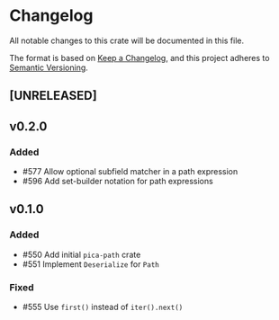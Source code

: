 # Changelog

All notable changes to this crate will be documented in this file.

The format is based on [Keep a Changelog](https://keepachangelog.com/en/1.0.0/),
and this project adheres to [Semantic Versioning](https://semver.org/spec/v2.0.0.html).


## [UNRELEASED]

## v0.2.0

### Added

* #577 Allow optional subfield matcher in a path expression
* #596 Add set-builder notation for path expressions

## v0.1.0

### Added

* #550 Add initial `pica-path` crate
* #551 Implement `Deserialize` for `Path`

### Fixed

* #555 Use `first()` instead of `iter().next()`
